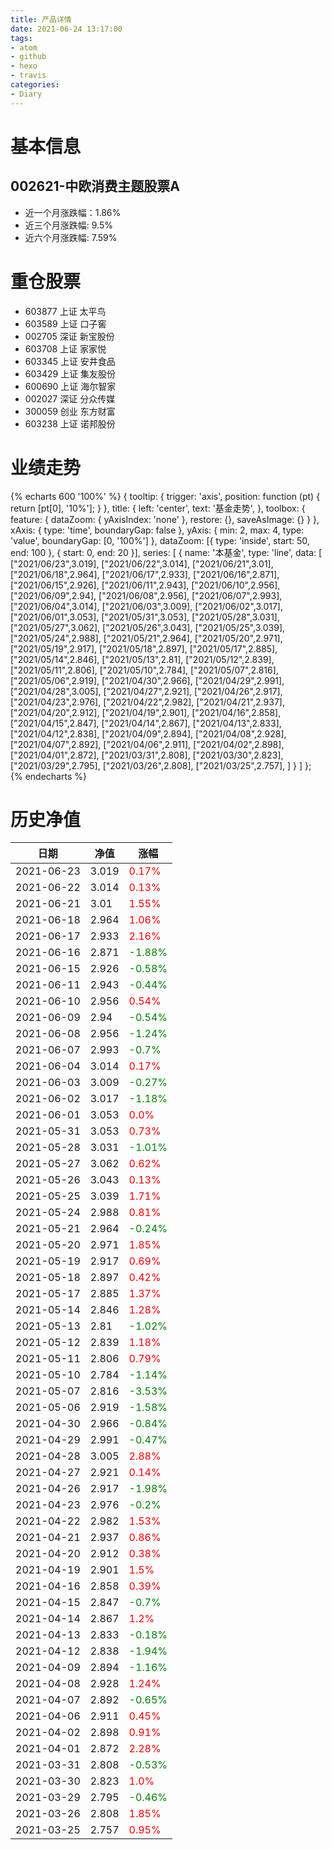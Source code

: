 ```yaml
---
title: 产品详情
date: 2021-06-24 13:17:00
tags:
- atom
- github
- hexo
- travis
categories:
- Diary
---
```


# 基本信息
## 002621-中欧消费主题股票A
- 近一个月涨跌幅：1.86%
- 近三个月涨跌幅: 9.5%
- 近六个月涨跌幅: 7.59%

# 重仓股票
- 603877 上证 太平鸟
- 603589 上证 口子窖
- 002705 深证 新宝股份
- 603708 上证 家家悦
- 603345 上证 安井食品
- 603429 上证 集友股份
- 600690 上证 海尔智家
- 002027 深证 分众传媒
- 300059 创业 东方财富
- 603238 上证 诺邦股份
# 业绩走势

{% echarts 600 '100%' %}
{
  tooltip: {
        trigger: 'axis',
        position: function (pt) {
            return [pt[0], '10%'];
        }
    },
    title: {
        left: 'center',
        text: '基金走势',
    },
    toolbox: {
        feature: {
            dataZoom: {
                yAxisIndex: 'none'
            },
            restore: {},
            saveAsImage: {}
        }
    },
    xAxis: {
        type: 'time',
        boundaryGap: false
    },
    yAxis: {
        min: 2,
        max: 4,
        type: 'value',
        boundaryGap: [0, '100%']
    },
    dataZoom: [{
        type: 'inside',
        start: 50,
        end: 100
    }, {
        start: 0,
        end: 20
    }],
    series: [
        {
            name: '本基金',
            type: 'line',
            data: [
["2021/06/23",3.019],
["2021/06/22",3.014],
["2021/06/21",3.01],
["2021/06/18",2.964],
["2021/06/17",2.933],
["2021/06/16",2.871],
["2021/06/15",2.926],
["2021/06/11",2.943],
["2021/06/10",2.956],
["2021/06/09",2.94],
["2021/06/08",2.956],
["2021/06/07",2.993],
["2021/06/04",3.014],
["2021/06/03",3.009],
["2021/06/02",3.017],
["2021/06/01",3.053],
["2021/05/31",3.053],
["2021/05/28",3.031],
["2021/05/27",3.062],
["2021/05/26",3.043],
["2021/05/25",3.039],
["2021/05/24",2.988],
["2021/05/21",2.964],
["2021/05/20",2.971],
["2021/05/19",2.917],
["2021/05/18",2.897],
["2021/05/17",2.885],
["2021/05/14",2.846],
["2021/05/13",2.81],
["2021/05/12",2.839],
["2021/05/11",2.806],
["2021/05/10",2.784],
["2021/05/07",2.816],
["2021/05/06",2.919],
["2021/04/30",2.966],
["2021/04/29",2.991],
["2021/04/28",3.005],
["2021/04/27",2.921],
["2021/04/26",2.917],
["2021/04/23",2.976],
["2021/04/22",2.982],
["2021/04/21",2.937],
["2021/04/20",2.912],
["2021/04/19",2.901],
["2021/04/16",2.858],
["2021/04/15",2.847],
["2021/04/14",2.867],
["2021/04/13",2.833],
["2021/04/12",2.838],
["2021/04/09",2.894],
["2021/04/08",2.928],
["2021/04/07",2.892],
["2021/04/06",2.911],
["2021/04/02",2.898],
["2021/04/01",2.872],
["2021/03/31",2.808],
["2021/03/30",2.823],
["2021/03/29",2.795],
["2021/03/26",2.808],
["2021/03/25",2.757],
]
        }
    ]
};
{% endecharts %}

# 历史净值

| 日期 | 净值 | 涨幅 |
| --- | --- | --- |
|2021-06-23|3.019|<font color=red>0.17%</font>|
|2021-06-22|3.014|<font color=red>0.13%</font>|
|2021-06-21|3.01|<font color=red>1.55%</font>|
|2021-06-18|2.964|<font color=red>1.06%</font>|
|2021-06-17|2.933|<font color=red>2.16%</font>|
|2021-06-16|2.871|<font color=green>-1.88%</font>|
|2021-06-15|2.926|<font color=green>-0.58%</font>|
|2021-06-11|2.943|<font color=green>-0.44%</font>|
|2021-06-10|2.956|<font color=red>0.54%</font>|
|2021-06-09|2.94|<font color=green>-0.54%</font>|
|2021-06-08|2.956|<font color=green>-1.24%</font>|
|2021-06-07|2.993|<font color=green>-0.7%</font>|
|2021-06-04|3.014|<font color=red>0.17%</font>|
|2021-06-03|3.009|<font color=green>-0.27%</font>|
|2021-06-02|3.017|<font color=green>-1.18%</font>|
|2021-06-01|3.053|<font color=red>0.0%</font>|
|2021-05-31|3.053|<font color=red>0.73%</font>|
|2021-05-28|3.031|<font color=green>-1.01%</font>|
|2021-05-27|3.062|<font color=red>0.62%</font>|
|2021-05-26|3.043|<font color=red>0.13%</font>|
|2021-05-25|3.039|<font color=red>1.71%</font>|
|2021-05-24|2.988|<font color=red>0.81%</font>|
|2021-05-21|2.964|<font color=green>-0.24%</font>|
|2021-05-20|2.971|<font color=red>1.85%</font>|
|2021-05-19|2.917|<font color=red>0.69%</font>|
|2021-05-18|2.897|<font color=red>0.42%</font>|
|2021-05-17|2.885|<font color=red>1.37%</font>|
|2021-05-14|2.846|<font color=red>1.28%</font>|
|2021-05-13|2.81|<font color=green>-1.02%</font>|
|2021-05-12|2.839|<font color=red>1.18%</font>|
|2021-05-11|2.806|<font color=red>0.79%</font>|
|2021-05-10|2.784|<font color=green>-1.14%</font>|
|2021-05-07|2.816|<font color=green>-3.53%</font>|
|2021-05-06|2.919|<font color=green>-1.58%</font>|
|2021-04-30|2.966|<font color=green>-0.84%</font>|
|2021-04-29|2.991|<font color=green>-0.47%</font>|
|2021-04-28|3.005|<font color=red>2.88%</font>|
|2021-04-27|2.921|<font color=red>0.14%</font>|
|2021-04-26|2.917|<font color=green>-1.98%</font>|
|2021-04-23|2.976|<font color=green>-0.2%</font>|
|2021-04-22|2.982|<font color=red>1.53%</font>|
|2021-04-21|2.937|<font color=red>0.86%</font>|
|2021-04-20|2.912|<font color=red>0.38%</font>|
|2021-04-19|2.901|<font color=red>1.5%</font>|
|2021-04-16|2.858|<font color=red>0.39%</font>|
|2021-04-15|2.847|<font color=green>-0.7%</font>|
|2021-04-14|2.867|<font color=red>1.2%</font>|
|2021-04-13|2.833|<font color=green>-0.18%</font>|
|2021-04-12|2.838|<font color=green>-1.94%</font>|
|2021-04-09|2.894|<font color=green>-1.16%</font>|
|2021-04-08|2.928|<font color=red>1.24%</font>|
|2021-04-07|2.892|<font color=green>-0.65%</font>|
|2021-04-06|2.911|<font color=red>0.45%</font>|
|2021-04-02|2.898|<font color=red>0.91%</font>|
|2021-04-01|2.872|<font color=red>2.28%</font>|
|2021-03-31|2.808|<font color=green>-0.53%</font>|
|2021-03-30|2.823|<font color=red>1.0%</font>|
|2021-03-29|2.795|<font color=green>-0.46%</font>|
|2021-03-26|2.808|<font color=red>1.85%</font>|
|2021-03-25|2.757|<font color=red>0.95%</font>|
